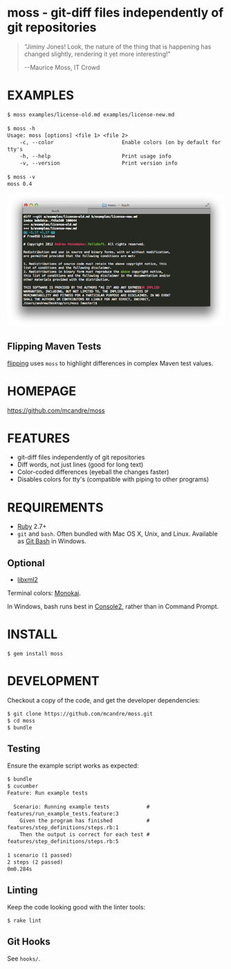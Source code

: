 # moss - git-diff files independently of git repositories

> "Jiminy Jones! Look, the nature of the thing that is happening has changed slightly, rendering it yet more interesting!"
>
> --Maurice Moss, IT Crowd

# EXAMPLES

```
$ moss examples/license-old.md examples/license-new.md

$ moss -h
Usage: moss [options] <file 1> <file 2>
    -c, --color                      Enable colors (on by default for tty's
    -h, --help                       Print usage info
    -v, --version                    Print version info

$ moss -v
moss 0.4
```

![screenshot](https://raw.githubusercontent.com/mcandre/moss/master/screenshot.png)

## Flipping Maven Tests

[flipping](https://github.com/mcandre/flipping) uses `moss` to highlight differences in complex Maven test values.

# HOMEPAGE

https://github.com/mcandre/moss

# FEATURES

* git-diff files independently of git repositories
* Diff words, not just lines (good for long text)
* Color-coded differences (eyeball the changes faster)
* Disables colors for tty's (compatible with piping to other programs)

# REQUIREMENTS

* [Ruby](https://www.ruby-lang.org/) 2.7+
* `git` and `bash`. Often bundled with Mac OS X, Unix, and Linux. Available as [Git Bash](http://chocolatey.org/packages/git) in Windows.

## Optional

* [libxml2](http://xmlsoft.org/)

Terminal colors: [Monokai](http://www.reddit.com/r/commandline/comments/1q4b90/is_there_a_monokai_port_for_nano/).

In Windows, bash runs best in [Console2](http://chocolatey.org/packages/Console2), rather than in Command Prompt.

# INSTALL

```
$ gem install moss
```

# DEVELOPMENT

Checkout a copy of the code, and get the developer dependencies:

```
$ git clone https://github.com/mcandre/moss.git
$ cd moss
$ bundle
```

## Testing

Ensure the example script works as expected:

```
$ bundle
$ cucumber
Feature: Run example tests

  Scenario: Running example tests            # features/run_example_tests.feature:3
    Given the program has finished           # features/step_definitions/steps.rb:1
    Then the output is correct for each test # features/step_definitions/steps.rb:5

1 scenario (1 passed)
2 steps (2 passed)
0m0.284s
```

## Linting

Keep the code looking good with the linter tools:

```
$ rake lint
```

## Git Hooks

See `hooks/`.
